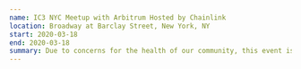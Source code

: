 ```yaml
---
name: IC3 NYC Meetup with Arbitrum Hosted by Chainlink
location: Broadway at Barclay Street, New York, NY
start: 2020-03-18
end: 2020-03-18
summary: Due to concerns for the health of our community, this event is being postponed. Please check back for updates and rescheduling. 
---
```



